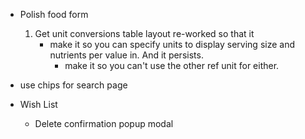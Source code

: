 * Polish food form
    1. Get unit conversions table layout re-worked so that it
        * make it so you can specify units to display serving size and nutrients per value in. And it persists.
            * make it so you can't use the other ref unit for either.


* use chips for search page

* Wish List
    - Delete confirmation popup modal


